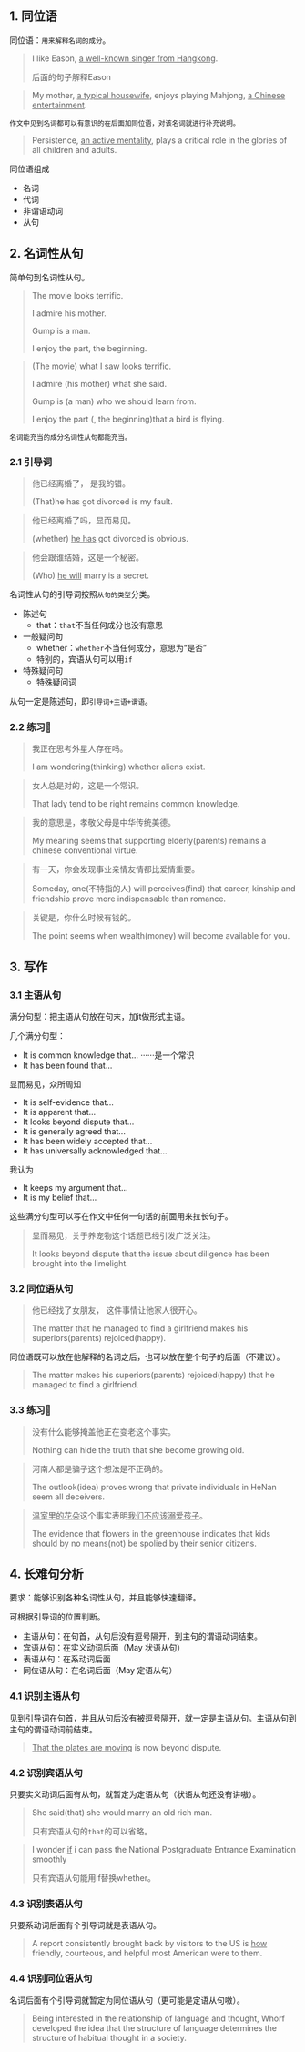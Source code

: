 ## 1. 同位语

同位语：`用来解释名词的成分`。

> I like Eason, <u>a well-known singer from Hangkong</u>.
>
> 后面的句子解释Eason

> My mother, <u>a typical housewife</u>, enjoys playing Mahjong, <u>a Chinese entertainment</u>.

`作文中见到名词都可以有意识的在后面加同位语，对该名词就进行补充说明。`

> Persistence, <u>an active mentality</u>, plays a critical role in the glories of all children and adults.

同位语组成

- 名词
- 代词
- 非谓语动词
- 从句

## 2. 名词性从句 

简单句到名词性从句。

> The movie looks terrific. 
>
> I admire his mother.
>
> Gump is a man.
>
> I enjoy the part, the beginning.

> (The movie) what I saw looks terrific. 
>
> I admire (his mother) what she said.
>
> Gump is (a man) who we should learn from.
>
> I enjoy the part (, the beginning)that a bird is flying.

`名词能充当的成分名词性从句都能充当。`

### 2.1 引导词

> 他已经离婚了， 是我的错。
>
> (That)he has got divorced is my fault. 

> 他已经离婚了吗，显而易见。
>
> (whether) <u>he has</u> got divorced is obvious.

> 他会跟谁结婚，这是一个秘密。
>
> (Who) <u>he will</u> marry is a secret.

名词性从句的引导词按照`从句的类型`分类。

- 陈述句
  - that：`that`不当任何成分也没有意思
- 一般疑问句
  - whether：`whether`不当任何成分，意思为“是否”
  - 特别的，宾语从句可以用`if`
- 特殊疑问句
  - 特殊疑问词

从句一定是陈述句，即`引导词+主语+谓语`。

### 2.2  练习:memo:

> 我正在思考外星人存在吗。
>
> I am wondering(thinking) whether aliens exist.

> 女人总是对的，这是一个常识。
>
> That lady tend to be right remains common knowledge.

> 我的意思是，孝敬父母是中华传统美德。
>
> My meaning seems that supporting elderly(parents) remains a chinese conventional virtue.

> 有一天，你会发现事业亲情友情都比爱情重要。
>
> Someday, one(不特指的人) will perceives(find) that career, kinship and friendship prove more indispensable than romance. 

> 关键是，你什么时候有钱的。
>
> The point seems when wealth(money) will become available for you.

## 3. 写作

### 3.1 主语从句

满分句型：把主语从句放在句末，加it做形式主语。

几个满分句型：

- It is common knowledge that... ······是一个常识
- It has been found that... 

显而易见，众所周知

- It is self-evidence that...
- It is apparent that...
- It looks beyond dispute that... 
- It is generally agreed that...
- It has been widely accepted that... 
- It has universally acknowledged that...

我认为

- It keeps my argument that... 
- It is my belief that... 

这些满分句型可以写在作文中任何一句话的前面用来拉长句子。

> 显而易见，关于养宠物这个话题已经引发广泛关注。
>
> It looks beyond dispute that the issue about diligence has been brought into the limelight.

### 3.2 同位语从句

> 他已经找了女朋友， 这件事情让他家人很开心。
>
> The matter that he managed to find a girlfriend makes his superiors(parents) rejoiced(happy).

同位语既可以放在他解释的名词之后，也可以放在整个句子的后面（不建议）。

> The matter makes his superiors(parents) rejoiced(happy)  that he managed to find a girlfriend.

### 3.3 练习:memo:

> 没有什么能够掩盖他正在变老这个事实。
>
> Nothing can hide the truth that she become growing old.

> 河南人都是骗子这个想法是不正确的。
>
> The outlook(idea) proves wrong that private individuals in HeNan seem all deceivers.

> <u>温室里的花朵</u>这个事实表明<u>我们不应该溺爱孩子</u>。
>
> The evidence that flowers in the greenhouse indicates that kids should by no means(not) be spolied by their senior citizens.

## 4. 长难句分析

要求：能够识别各种名词性从句，并且能够快速翻译。

可根据引导词的位置判断。

- 主语从句：在句首，从句后没有逗号隔开，到主句的谓语动词结束。
- 宾语从句：在实义动词后面（May 状语从句）
- 表语从句：在系动词后面
- 同位语从句：在名词后面（May 定语从句）

### 4.1 识别主语从句

见到引导词在句首，并且从句后没有被逗号隔开，就一定是主语从句。主语从句到主句的谓语动词前结束。

> <u>That the plates are moving</u> is now beyond dispute.

### 4.2 识别宾语从句

只要实义动词后面有从句，就暂定为定语从句（状语从句还没有讲嗷）。

> She said(that) she would marry an old rich man.
>
> 只有宾语从句的`that`的可以省略。

> I wonder <u>if</u> i can pass the National Postgraduate Entrance Examination smoothly
>
> 只有宾语从句能用if替换whether。

### 4.3 识别表语从句

只要系动词后面有个引导词就是表语从句。

> A report consistently brought back by visitors to the US is <u>how</u> friendly, courteous, and helpful most American were to them.



### 4.4 识别同位语从句

名词后面有个引导词就暂定为同位语从句（更可能是定语从句嗷）。

> Being interested in the relationship of language and thought, Whorf developed the idea that the structure of language determines the structure of habitual thought in a society.











